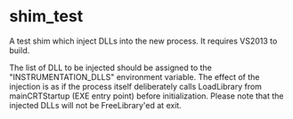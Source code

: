 # shim_test

A test shim which inject DLLs into the new process. It requires VS2013 to build.

The list of DLL to be injected should be assigned to the "INSTRUMENTATION_DLLS" environment variable. The effect of the injection is as if the process itself deliberately calls LoadLibrary from mainCRTStartup (EXE entry point) before initialization. Please note that the injected DLLs will not be FreeLibrary'ed at exit.
